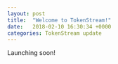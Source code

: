```yaml
---
layout: post
title:  "Welcome to TokenStream!"
date:   2018-02-10 16:30:34 +0000
categories: TokenStream update
---
```

Launching soon!
